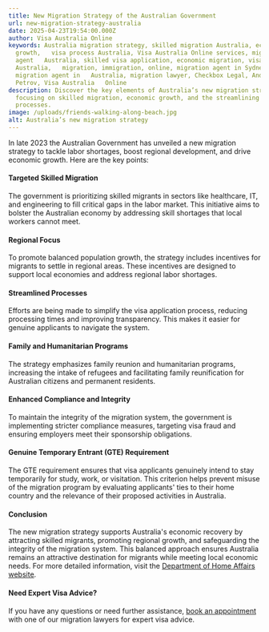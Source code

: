 ```yaml
---
title: New Migration Strategy of the Australian Government
url: new-migration-strategy-australia
date: 2025-04-23T19:54:00.000Z
author: Visa Australia Online
keywords: Australia migration strategy, skilled migration Australia, economic
  growth,   visa process Australia, Visa Australia Online services, migration
  agent   Australia, skilled visa application, economic migration, visa,
  Australia,   migration, immigration, online, migration agent in Sydney,
  migration agent in   Australia, migration lawyer, Checkbox Legal, Andre
  Petrov, Visa Australia   Online
description: Discover the key elements of Australia’s new migration strategy,
  focusing on skilled migration, economic growth, and the streamlining of visa
  processes.
image: /uploads/friends-walking-along-beach.jpg
alt: Australia’s new migration strategy
---
```

In late 2023 the Australian Government has unveiled a new migration strategy to tackle labor shortages, boost regional development, and drive economic growth. Here are the key points:

#### Targeted Skilled Migration

The government is prioritizing skilled migrants in sectors like healthcare, IT, and engineering to fill critical gaps in the labor market. This initiative aims to bolster the Australian economy by addressing skill shortages that local workers cannot meet.

#### Regional Focus

To promote balanced population growth, the strategy includes incentives for migrants to settle in regional areas. These incentives are designed to support local economies and address regional labor shortages.

#### Streamlined Processes

Efforts are being made to simplify the visa application process, reducing processing times and improving transparency. This makes it easier for genuine applicants to navigate the system.

#### Family and Humanitarian Programs

The strategy emphasizes family reunion and humanitarian programs, increasing the intake of refugees and facilitating family reunification for Australian citizens and permanent residents.

#### Enhanced Compliance and Integrity

To maintain the integrity of the migration system, the government is implementing stricter compliance measures, targeting visa fraud and ensuring employers meet their sponsorship obligations.

#### Genuine Temporary Entrant (GTE) Requirement

The GTE requirement ensures that visa applicants genuinely intend to stay temporarily for study, work, or visitation. This criterion helps prevent misuse of the migration program by evaluating applicants' ties to their home country and the relevance of their proposed activities in Australia.

#### Conclusion

The new migration strategy supports Australia's economic recovery by attracting skilled migrants, promoting regional growth, and safeguarding the integrity of the migration system. This balanced approach ensures Australia remains an attractive destination for migrants while meeting local economic needs.
For more detailed information, visit the [Department of Home Affairs website](https://immi.homeaffairs.gov.au/).

#### Need Expert Visa Advice?

If you have any questions or need further assistance, [book an appointment](https://www.visaaustralia.online/book-consultation.html)  with one of our migration lawyers for expert visa advice.

